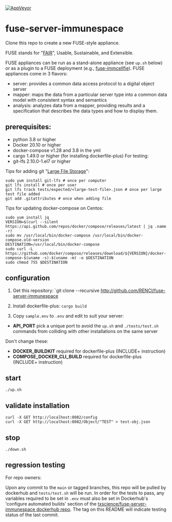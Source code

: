 [![AppVeyor](https://img.shields.io/docker/cloud/build/txscience/fuse-server-immunespace?style=plastic)](https://hub.docker.com/repository/docker/txscience/fuse-server-immunespace/builds)

# fuse-server-immunespace

Clone this repo to create a new FUSE-style appliance.

FUSE stands for "[FAIR](https://www.go-fair.org/)", Usable, Sustainable, and Extensible.

FUSE appliances can be run as a stand-alone appliance (see `up.sh` below) or as a plugin to a FUSE deployment (e.g., [fuse-immcellfie](http://github.com/RENCI/fuse-immcellfie)). FUSE appliances come in 3 flavors:
* server: provides a common data access protocol to a digital object server
* mapper: maps the data from a particular server type into a common data model with consistent syntax and semantics
* analysis: analyzes data from a mapper, providing results and a specification that describes the data types and how to display them.

## prerequisites:
* python 3.8 or higher
* Docker 20.10 or higher
* docker-compose v1.28 and 3.8 in the yml
* cargo 1.49.0 or higher (for installing dockerfile-plus)
For testing:
* git-lfs 2.10.0-1.el7 or higher

Tips for adding git "[Large File Storage](https://git-lfs.github.com/)":
```
sudo yum install git-lfs # once per computer
git lfs install # once per user
git lfs track tests/expected/<large-test-file>.json # once per large test file added
git add .gitattributes # once when adding file
```

Tips for updating docker-compose on Centos:

```
sudo yum install jq
VERSION=$(curl --silent https://api.github.com/repos/docker/compose/releases/latest | jq .name -r)
sudo mv /usr/local/bin/docker-compose /usr/local/bin/docker-compose.old-version
DESTINATION=/usr/local/bin/docker-compose
sudo curl -L https://github.com/docker/compose/releases/download/${VERSION}/docker-compose-$(uname -s)-$(uname -m) -o $DESTINATION
sudo chmod 755 $DESTINATION
```

## configuration

1. Get this repository:
`git clone --recursive http://github.com/RENCI/fuse-server-immunespace

2. Install dockerfile-plus:
`cargo build`

2. Copy `sample.env` to `.env` and edit to suit your server:
* __API_PORT__ pick a unique port to avoid the `up.sh` and `./tests/test.sh` commands from colliding with other installations on the same server

Don't change these:
* __DOCKER_BUILDKIT__ required for dockerfile-plus (INCLUDE+ instruction)
* __COMPOSE_DOCKER_CLI_BUILD__ required for dockerfile-plus (INCLUDE+ instruction)

## start
```
./up.sh
```

## validate installation
```
curl -X GET http://localhost:8082/config
curl -X GET http://localhost:8082/Object/"TEST" > test-obj.json
```

## stop
```
./down.sh
```
## regression testing
For repo owners:

Upon any commit to the `main` or tagged branches, this repo will be pulled by dockerhub and `tests/test.sh` will be run. In order for the tests to pass, any variables required to be set in `.env` must also be set in Dockerhub's 'configure automated builds' section of the [txscience/fuse-server-immunespace dockerhub repo](https://hub.docker.com/repository/docker/txscience/fuse-server-immunespace/builds). The tag on this README will indicate testing status of the last commit.

